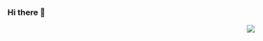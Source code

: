 ### Hi there 👋
<img align="right" src="https://github-readme-stats.vercel.app/api?username=AndrewLiuZY&show_icons=true&theme=blue-green " />

